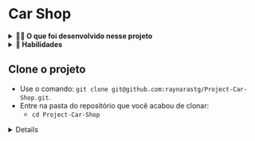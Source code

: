 # Car Shop

<details>
  <summary><strong>👨‍💻 O que foi desenvolvido nesse projeto</strong></summary><br />

 Neste projeto, foi aplicado os princípios de Programação Orientada a Objetos (`POO`) para a construção de uma API com `CRUD` para gerenciar uma concessionária de veículos. Isso foi feito utilizando o banco de dados `MongoDB` através do framework do `Mongoose`.

</details>

<details>
  <summary><strong>💫 Habilidades</strong></summary><br />

Neste projeto foi aplicado os seguintes conceitos:

- Exercitar o conhecimento dos pilares da Programação Orientada a Objetos: Herança, Abstração, Encapsulamento e Polimorfismo;

- Exercitar a utilização de Composição;

- Exercitar a criação e utilização de Interfaces;

- Implementar, em TypeScript: Classes, Instâncias, Atributos, Métodos e Objetos;

- Aplicar os conhecimentos de MongoDB, Typescript e POO para criar uma API com CRUD.

  
</details>


## Clone o projeto

- Use o comando: `git clone git@github.com:raynarastg/Project-Car-Shop.git`.
- Entre na pasta do repositório que você acabou de clonar:
  - `cd Project-Car-Shop`

<details>

  > :information_source: Instale as dependências com `npm install`

  - ✨ Para rodar o projeto desta forma, obrigatoriamente você deve ter o `node` instalado em seu computador.
  - ✨ O avaliador espera que a versão do `node` utilizada seja a 16.

  <br>
</details>


</details><br />
